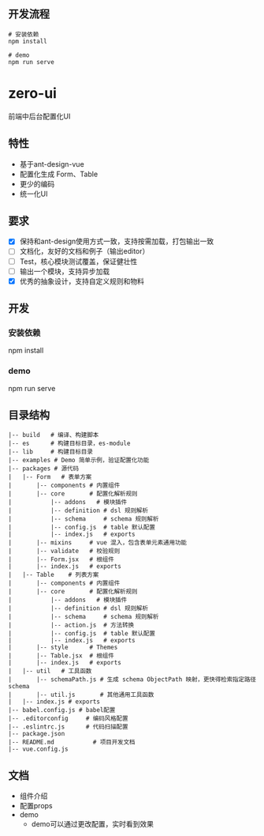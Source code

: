 ## 开发流程
```
# 安装依赖
npm install

# demo
npm run serve
```

# zero-ui
前端中后台配置化UI

## 特性
* 基于ant-design-vue
* 配置化生成 Form、Table
* 更少的编码
* 统一化UI

## 要求
- [x] 保持和ant-design使用方式一致，支持按需加载，打包输出一致
- [ ] 文档化，友好的文档和例子（输出editor）
- [ ] Test，核心模块测试覆盖，保证健壮性
- [ ] 输出一个模块，支持异步加载
- [x] 优秀的抽象设计，支持自定义规则和物料

## 开发
### 安装依赖
npm install

### demo
npm run serve

## 目录结构
```
|-- build 	# 编译、构建脚本
|-- es	    # 构建目标目录，es-module
|-- lib     # 构建目标目录
|-- examples # Demo 简单示例，验证配置化功能
|-- packages # 源代码
|	|-- Form   # 表单方案
|		|-- components # 内置组件
|		|-- core       # 配置化解析规则
|			|-- addons   # 模块插件
|			|-- definition # dsl 规则解析
|			|-- schema     # schema 规则解析
|			|-- config.js  # table 默认配置
|			|-- index.js   # exports
|		|-- mixins     # vue 混入，包含表单元素通用功能
|		|-- validate   # 校验规则
|		|-- Form.jsx   # 根组件
|		|-- index.js   # exports
|	|-- Table	 # 列表方案
|		|-- components # 内置组件
|		|-- core       # 配置化解析规则
|			|-- addons   # 模块插件
|			|-- definition # dsl 规则解析
|			|-- schema     # schema 规则解析
|			|-- action.js  # 方法转换
|			|-- config.js  # table 默认配置
|			|-- index.js   # exports
|		|-- style      # Themes
|		|-- Table.jsx  # 根组件
|		|-- index.js   # exports
|	|-- util   # 工具函数
|		|-- schemaPath.js # 生成 schema ObjectPath 映射，更快得检索指定路径 schema
|		|-- util.js       # 其他通用工具函数
|	|-- index.js # exports
|-- babel.config.js # babel配置
|-- .editorconfig	  # 编码风格配置
|-- .eslintrc.js	  # 代码扫描配置
|-- package.json
|-- README.md		    # 项目开发文档
|-- vue.config.js
```

## 文档
* 组件介绍
* 配置props
* demo
	* demo可以通过更改配置，实时看到效果
